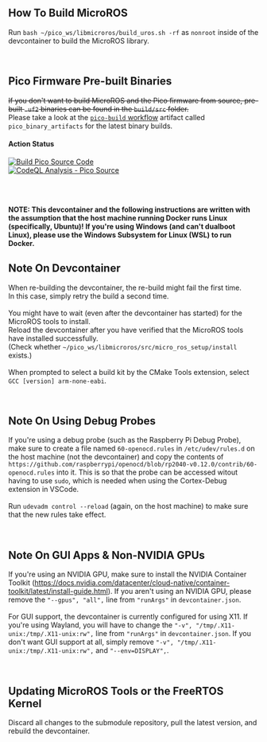## How To Build MicroROS
Run `bash ~/pico_ws/libmicroros/build_uros.sh -rf` as `nonroot` inside of the devcontainer to build the MicroROS library.

<br>

## Pico Firmware Pre-built Binaries
~~If you don't want to build MicroROS and the Pico firmware from source, pre-built `.uf2` binaries can be found in the `build/src` folder.~~<br>
Please take a look at the [`pico-build` workflow](https://github.com/samyarsadat/ROS-Remote/actions/workflows/pico-build.yml) artifact called 
`pico_binary_artifacts` for the latest binary builds.

#### Action Status
[![Build Pico Source Code](https://github.com/samyarsadat/ROS-Remote/actions/workflows/pico-build.yml/badge.svg)](https://github.com/samyarsadat/ROS-Remote/actions/workflows/pico-build.yml)<br>
[![CodeQL Analysis - Pico Source](https://github.com/samyarsadat/ROS-Remote/actions/workflows/pico-codeql.yml/badge.svg)](https://github.com/samyarsadat/ROS-Remote/actions/workflows/pico-codeql.yml)

<br>
<br>

**NOTE: This devcontainer and the following instructions are written with the assumption that the host machine running Docker runs Linux (specifically, Ubuntu)!
If you're using Windows (and can't dualboot Linux), please use the Windows Subsystem for Linux (WSL) to run Docker.**<br>


## Note On Devcontainer
When re-building the devcontainer, the re-build might fail the first time.<br>
In this case, simply retry the build a second time.<br>
<br>
You might have to wait (even after the devcontainer has started) for the MicroROS tools to install.<br>
Reload the devcontainer after you have verified that the MicroROS tools have installed successfully.<br>
(Check whether `~/pico_ws/libmicroros/src/micro_ros_setup/install` exists.)<br>
<br>
When prompted to select a build kit by the CMake Tools extension, select `GCC [version] arm-none-eabi`.

<br>

## Note On Using Debug Probes
If you're using a debug probe (such as the Raspberry Pi Debug Probe), make sure to create
a file named `60-openocd.rules` in `/etc/udev/rules.d` on the host machine (not the devcontainer)
and copy the contents of `https://github.com/raspberrypi/openocd/blob/rp2040-v0.12.0/contrib/60-openocd.rules`
into it. This is so that the probe can be accessed witout having to use `sudo`, which is needed when using
the Cortex-Debug extension in VSCode.<br>
<br>
Run `udevadm control --reload` (again, on the host machine) to make sure that the new rules take effect.

<br>

## Note On GUI Apps & Non-NVIDIA GPUs
If you're using an NVIDIA GPU, make sure to install the NVIDIA Container Toolkit (https://docs.nvidia.com/datacenter/cloud-native/container-toolkit/latest/install-guide.html).
If you aren't using an NVIDIA GPU, please remove the `"--gpus", "all",` line from `"runArgs"` in `devcontainer.json`.<br>
<br>
For GUI support, the devcontainer is currently configured for using X11. If you're using Wayland, you will have to change the
`"-v", "/tmp/.X11-unix:/tmp/.X11-unix:rw",` line from `"runArgs"` in `devcontainer.json`.
If you don't want GUI support at all, simply remove `"-v", "/tmp/.X11-unix:/tmp/.X11-unix:rw",` and `"--env=DISPLAY",`.

<br>

## Updating MicroROS Tools or the FreeRTOS Kernel
Discard all changes to the submodule repository, pull the latest version, and rebuild the devcontainer.